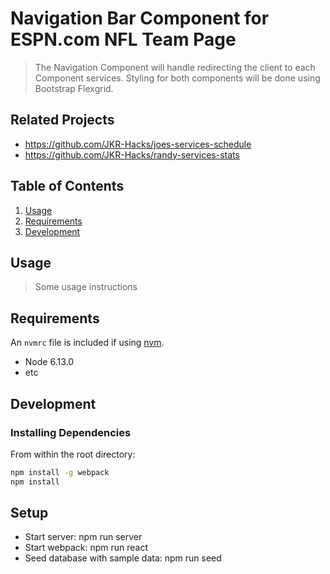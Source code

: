 # Navigation Bar Component for ESPN.com NFL Team Page

> The Navigation Component will handle redirecting the client to each Component services.  Styling for both components will be done using Bootstrap Flexgrid.

## Related Projects

  - https://github.com/JKR-Hacks/joes-services-schedule
  - https://github.com/JKR-Hacks/randy-services-stats

## Table of Contents

1. [Usage](#Usage)
1. [Requirements](#requirements)
1. [Development](#development)

## Usage

> Some usage instructions

## Requirements

An `nvmrc` file is included if using [nvm](https://github.com/creationix/nvm).

- Node 6.13.0
- etc

## Development

### Installing Dependencies

From within the root directory:

```sh
npm install -g webpack
npm install
```

## Setup

- Start server: npm run server
- Start webpack: npm run react
- Seed database with sample data: npm run seed
